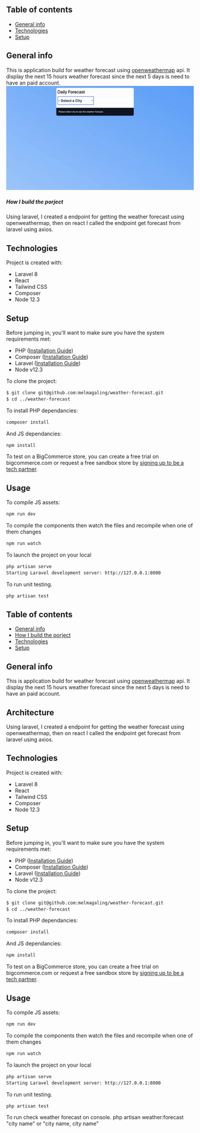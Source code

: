 ## Table of contents
* [General info](#general-info)
* [Technologies](#technologies)
* [Setup](#setup)


## General info
This is application build for weather forecast using  [openweathermap](https://openweathermap.org/) api. It display the next 15 hours weather forecast since the next 5 days is need to have an paid account.
![](weather-forecast.gif)
##### How I build the porject
Using laravel, I created a endpoint for getting the weather forecast using openweathermap, then on react I called the  endpoint get forecast from laravel using axios. 
	
## Technologies
Project is created with:
* Laravel 8
* React
* Tailwind CSS
* Composer
* Node 12.3
	
## Setup
Before jumping in, you'll want to make sure you have the system requirements met:
- PHP ([Installation Guide](https://www.php.net/manual/en/install.php))
- Composer ([Installation Guide](https://getcomposer.org/doc/00-intro.md))
- Laravel ([Installation Guide](https://laravel.com/docs/8))
- Node v12.3

To clone the project:
```bash
$ git clone git@github.com:melmagaling/weather-forecast.git
$ cd ../weather-forecast
```
To install PHP dependancies:

```bash
composer install
```
And JS dependancies:
```bash
npm install
```
To test on a BigCommerce store, you can create a free trial on bigcommerce.com or request a free sandbox store by [signing up to be a tech partner](https://www.bigcommerce.com/partners/).

## Usage
To compile JS assets:
```bash
npm run dev
```
To compile the components then watch the files and recompile when one of them changes
```bash
npm run watch
```
To launch the project on your local
```bash
php artisan serve
Starting Laravel development server: http://127.0.0.1:8000
```
To run unit testing.
```bash
php artisan test
```



## Table of contents
* [General info](#general-info)
* [How I build the porject](#architecture-info)
* [Technologies](#technologies)
* [Setup](#setup)

## General info
This is application build for weather forecast using  [openweathermap](https://openweathermap.org/) api. It display the next 15 hours weather forecast since the next 5 days is need to have an paid account.

## Architecture
Using laravel, I created a endpoint for getting the weather forecast using openweathermap, then on react I called the  endpoint get forecast from laravel using axios. 
	
## Technologies
Project is created with:
* Laravel 8
* React
* Tailwind CSS
* Composer
* Node 12.3
	
## Setup
Before jumping in, you'll want to make sure you have the system requirements met:
- PHP ([Installation Guide](https://www.php.net/manual/en/install.php))
- Composer ([Installation Guide](https://getcomposer.org/doc/00-intro.md))
- Laravel ([Installation Guide](https://laravel.com/docs/8))
- Node v12.3

To clone the project:
```bash
$ git clone git@github.com:melmagaling/weather-forecast.git
$ cd ../weather-forecast
```
To install PHP dependancies:

```bash
composer install
```
And JS dependancies:
```bash
npm install
```
To test on a BigCommerce store, you can create a free trial on bigcommerce.com or request a free sandbox store by [signing up to be a tech partner](https://www.bigcommerce.com/partners/).

## Usage
To compile JS assets:
```bash
npm run dev
```
To compile the components then watch the files and recompile when one of them changes
```bash
npm run watch
```
To launch the project on your local
```bash
php artisan serve
Starting Laravel development server: http://127.0.0.1:8000
```
To run unit testing.
```bash
php artisan test
```

To run check weather forecast on console.
php artisan weather:forecast "city name" or "city name, city name"
```bash
```